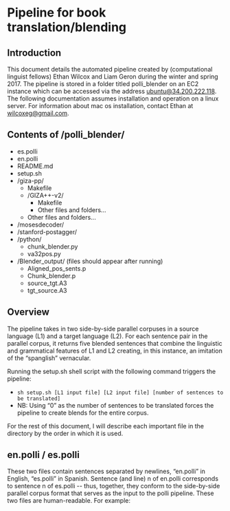 # Pipeline for book translation/blending

## Introduction
This document details the automated pipeline created by (computational linguist fellows) Ethan Wilcox and Liam Geron during the winter and spring 2017. The pipeline is stored in a folder titled polli_blender on an EC2 instance which can be accessed via the address ubuntu@34.200.222.118. The following documentation assumes installation and operation on a linux server. For information about mac os installation, contact Ethan at wilcoxeg@gmail.com.

## Contents of /polli_blender/
- es.polli
- en.polli
- README.md
- setup.sh
- /giza-pp/
    * Makefile
    * /GIZA++-v2/
        * Makefile
        * Other files and folders...
    * Other files and folders...
- /mosesdecoder/
- /stanford-postagger/
- /python/
    * chunk_blender.py
    * va32pos.py
- /Blender_output/ (files should appear after running)
    * Aligned_pos_sents.p
    * Chunk_blender.p
    * source_tgt.A3
    * tgt_source.A3
    
## Overview
The pipeline takes in two side-by-side parallel corpuses in a source language (L1) and a target language (L2). For each sentence pair in the parallel corpus, it returns five blended sentences that combine the linguistic and grammatical features of L1 and L2 creating, in this instance, an imitation of the “spanglish” vernacular.

Running the setup.sh shell script with the following command triggers the pipeline:
- `sh setup.sh [L1 input file] [L2 input file] [number of sentences to be translated]`
- NB: Using “0” as the number of sentences to be translated forces the pipeline to create blends for the entire corpus.

For the rest of this document, I will describe each important file in the directory by the order in which it is used.

## en.polli / es.polli
These two files contain sentences separated by newlines, “en.polli” in English, “es.polli” in Spanish. Sentence (and line) n of en.polli corresponds to sentence n of es.polli -- thus, together, they conform to the side-by-side parallel corpus format that serves as the input to the polli pipeline. These two files are human-readable. For example:
